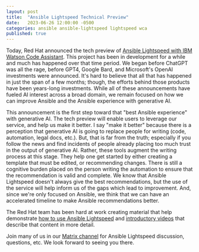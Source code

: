 ```yaml
---
layout: post
title:  "Ansible Lightspeed Technical Preview"
date:   2023-06-26 12:00:00 -0500
categories: ansible ansible-lightspeed lightspeed wca
published: true
---
```

Today, Red Hat announced the tech preview of [Ansible Lightspeed with IBM Watson Code Assistant][lightspeed].  This project has been in development for a while and much has happened over that time period.  We began before ChatGPT was all the rage, before GPT4, Google Bard, and Microsoft's OpenAI investments were announced.  It's hard to believe that all that has happened in just the span of a few months; though, the efforts behind those products have been years-long investments.  While all of these announcements have fueled AI interest across a broad domain, we remain focused on how we can improve Ansible and the Ansible experience with generative AI.

This announcement is the first step toward that "best Ansible experience" with generative AI.  The tech preview will enable users to leverage our service, and help us make it better.  I say "make it better" because there is a perception that generative AI is going to replace people for writing (code, automation, legal docs, etc.).  But, that is far from the truth; especially if you follow the news and find incidents of people already placing too much trust in the output of generative AI.  Rather, these tools augment the writing process at this stage.  They help one get started by either creating a template that must be edited, or recommending changes.  There is still a cognitive burden placed on the person writing the automation to ensure that the recommendation is valid and complete.  We know that Ansible Lightspeed doesn't always give the best recommendations, but the use of the service will help inform us of the gaps which lead to improvement.  And, since we're only focused on Ansible, we think that we can have an accelerated timeline to make Ansible recommendations better.

The Red Hat team has been hard at work creating material that help demonstrate [how to use Ansible Lightspeed][craig-blog] and [introductory videos][craig-video] that describe that content in more detail.

Join many of us in our [Matrix channel][matrix] for Ansible Lightspeed discussion, questions, etc.  We look forward to seeing you there.

[lightspeed]: https://www.redhat.com/en/engage/ansible-lightspeed
[craig-blog]: https://www.ansible.com/blog/welcome-to-the-ansible-lightspeed-technical-preview?extIdCarryOver=true&sc_cid=701f2000001OH7EAAW
[craig-video]: https://www.youtube.com/watch?v=yfXcGB7l0II
[matrix]: https://matrix.to/#/#lightspeed:ansible.com
